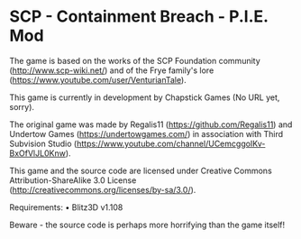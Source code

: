 # SCP - Containment Breach - P.I.E. Mod

The game is based on the works of the SCP Foundation community (http://www.scp-wiki.net/) and of the Frye family's lore (https://www.youtube.com/user/VenturianTale).

This game is currently in development by Chapstick Games (No URL yet, sorry).

The original game was made by Regalis11 (https://github.com/Regalis11) and Undertow Games (https://undertowgames.com/) in association with Third Subvision Studio (https://www.youtube.com/channel/UCemcggoIKv-BxOfVlJL0Knw).

This game and the source code are licensed under Creative Commons Attribution-ShareAlike 3.0 License (http://creativecommons.org/licenses/by-sa/3.0/).

Requirements:
•	Blitz3D v1.108

Beware - the source code is perhaps more horrifying than the game itself!
